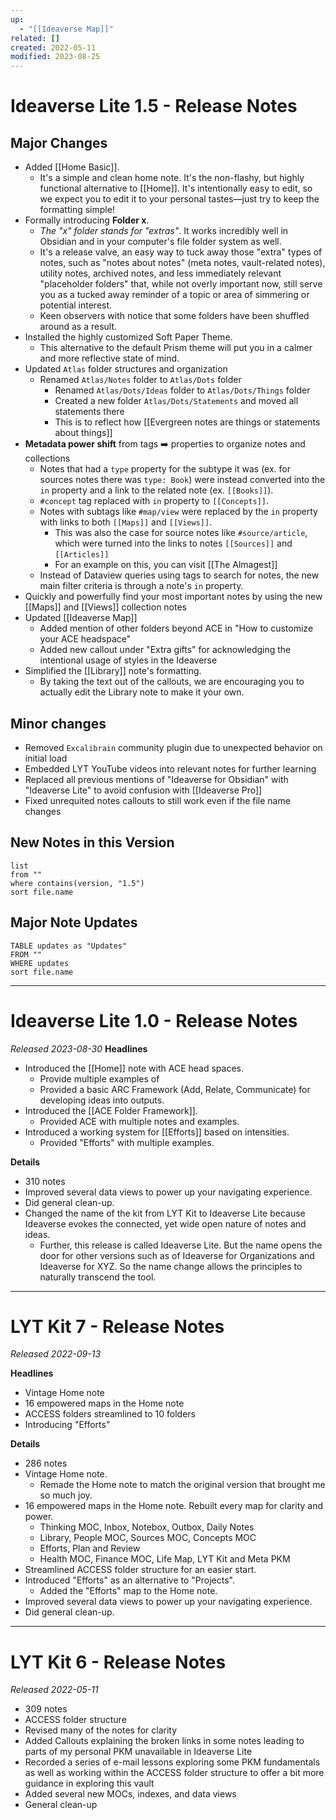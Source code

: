 ```yaml
---
up:
  - "[[Ideaverse Map]]"
related: []
created: 2022-05-11
modified: 2023-08-25
---
```

# Ideaverse Lite 1.5 - Release Notes
## Major Changes
- Added [[Home Basic]].
	- It's a simple and clean home note. It's the non-flashy, but highly functional alternative to [[Home]]. It's intentionally easy to edit, so we expect you to edit it to your personal tastes—just try to keep the formatting simple!
- Formally introducing **Folder x**.
	- *The "x" folder stands for "extras"*. It works incredibly well in Obsidian and in your computer's file folder system as well. 
	- It's a release valve, an easy way to tuck away those "extra" types of notes, such as "notes about notes" (meta notes, vault-related notes), utility notes, archived notes, and less immediately relevant "placeholder folders" that, while not overly important now, still serve you as a tucked away reminder of a topic or area of simmering or potential interest. 
	- Keen observers with notice that some folders have been shuffled around as a result.
- Installed the highly customized Soft Paper Theme.
    - This alternative to the default Prism theme will put you in a calmer and more reflective state of mind.
- Updated `Atlas` folder structures and organization
	- Renamed `Atlas/Notes` folder to `Atlas/Dots` folder
		- Renamed `Atlas/Dots/Ideas` folder to `Atlas/Dots/Things` folder
		- Created a new folder `Atlas/Dots/Statements` and moved all statements there
		- This is to reflect how [[Evergreen notes are things or statements about things]]
- **Metadata power shift** from tags ➡️ properties to organize notes and collections
	- Notes that had a `type` property for the subtype it was (ex. for sources notes there was `type: Book`) were instead converted into the `in` property and a link to the related note (ex. `[[Books]]`).
	- `#concept` tag replaced with `in` property to `[[Concepts]]`.
	- Notes with subtags like `#map/view` were replaced by the `in` property with links to both `[[Maps]]` and `[[Views]]`.
		- This was also the case for source notes like `#source/article`, which were turned into the links to notes `[[Sources]]` and `[[Articles]]`
		- For an example on this, you can visit [[The Almagest]]
	- Instead of Dataview queries using tags to search for notes, the new main filter criteria is through a note's `in` property.
- Quickly and powerfully find your most important notes by using the new [[Maps]] and [[Views]] collection notes
- Updated [[Ideaverse Map]]
	- Added mention of other folders beyond ACE in "How to customize your ACE headspace"
	- Added new callout under "Extra gifts" for acknowledging the intentional usage of styles in the Ideaverse
- Simplified the [[Library]] note's formatting.
	- By taking the text out of the callouts, we are encouraging you to actually edit the Library note to make it your own.
## Minor changes
- Removed `Excalibrain` community plugin due to unexpected behavior on initial load
- Embedded LYT YouTube videos into relevant notes for further learning
- Replaced all previous mentions of "Ideaverse for Obsidian" with "Ideaverse Lite" to avoid confusion with [[Ideaverse Pro]]
- Fixed unrequited notes callouts to still work even if the file name changes
## New Notes in this Version
```dataview
list
from ""
where contains(version, "1.5")
sort file.name
```
## Major Note Updates
```dataview
TABLE updates as "Updates"
FROM ""
WHERE updates
sort file.name
```


---

# Ideaverse Lite 1.0 - Release Notes
*Released 2023-08-30*
**Headlines**
- Introduced the [[Home]] note with ACE head spaces.
	- Provide multiple examples of 
	- Provided a basic ARC Framework (Add, Relate, Communicate) for developing ideas into outputs.
- Introduced the [[ACE Folder Framework]].
	- Provided ACE with multiple notes and examples.
- Introduced a working system for [[Efforts]] based on intensities. 
	- Provided "Efforts" with multiple examples.

**Details**
- 310 notes 
- Improved several data views to power up your navigating experience.
- Did general clean-up. 
- Changed the name of the kit from LYT Kit to Ideaverse Lite because Ideaverse evokes the connected, yet wide open nature of notes and ideas.
	- Further, this release is called Ideaverse Lite. But the name opens the door for other versions such as of Ideaverse for Organizations and Ideaverse for XYZ. So the name change allows the principles to naturally transcend the tool. 


---

# LYT Kit 7 - Release Notes
*Released 2022-09-13*

**Headlines**
- Vintage Home note
- 16 empowered maps in the Home note
- ACCESS folders streamlined to 10 folders
- Introducing "Efforts"

**Details**
- 286 notes 
- Vintage Home note. 
	- Remade the Home note to match the original version that brought me so much joy.
- 16 empowered maps in the Home note. Rebuilt every map for clarity and power.
	- Thinking MOC, Inbox, Notebox, Outbox, Daily Notes
	- Library, People MOC, Sources MOC, Concepts MOC
	- Efforts, Plan and Review
	- Health MOC, Finance MOC, Life Map, LYT Kit and Meta PKM
- Streamlined ACCESS folder structure for an easier start.
- Introduced "Efforts" as an alternative to "Projects".
	- Added the "Efforts" map to the Home note.
- Improved several data views to power up your navigating experience.
- Did general clean-up. 

---

# LYT Kit 6 - Release Notes
*Released 2022-05-11*

- 309 notes
- ACCESS folder structure
- Revised many of the notes for clarity
- Added Callouts explaining the broken links in some notes leading to parts of my personal PKM unavailable in Ideaverse Lite
- Recorded a series of e-mail lessons exploring some PKM fundamentals as well as working within the ACCESS folder structure to offer a bit more guidance in exploring this vault
- Added several new MOCs, indexes, and data views
- General clean-up